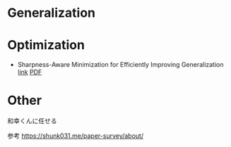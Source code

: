 # Generalization


# Optimization


- Sharpness-Aware Minimization for Efficiently Improving Generalization [link](https://github.com/MLHPC/Papers/issues/51) [PDF](https://github.com/MLHPC/Papers/files/5452144/SAM_Foret%2B2020.pdf)
# Other

和幸くんに任せる

参考
https://shunk031.me/paper-survey/about/
